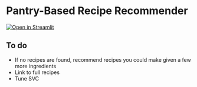 # Pantry-Based Recipe Recommender
[![Open in Streamlit](https://static.streamlit.io/badges/streamlit_badge_black_white.svg)](https://recommend-recipes.streamlit.app/)

## To do
- If no recipes are found, recommend recipes you could make given a few more ingredients
- Link to full recipes
- Tune SVC
